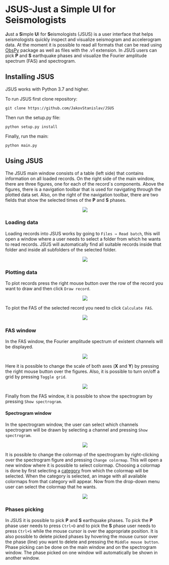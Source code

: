 # JSUS-Just a Simple UI for Seismologists

**J**ust a **S**imple **U**I for **S**eismologists (JSUS) is a user interface that helps seismologists quickly inspect and visualize seismogram and accelerogram data. At the moment it is possible to read all formats that can be read using [ObsPy](https://docs.obspy.org/) package as well as files with the .v1 extension. In JSUS users can pick **P** and **S** earthquake phases and visualize the Fourier amplitude spectrum (FAS) and spectrogram.

## Installing JSUS

JSUS works with Python 3.7 and higher.

To run JSUS first clone repository:

    git clone https://github.com/JakovStanislav/JSUS
    
Then run the setup.py file:

    python setup.py install
    
Finally, run the main:

    python main.py
    
## Using JSUS
The JSUS main window consists of a table (left side) that contains information on all loaded records. On the right side of the main window, there are three figures, one for each of the record´s components. Above the figures, there is a navigation toolbar that is used for navigating through the plotted data set. Also, on the right of the navigation toolbar, there are two fields that show the selected times of the **P** and **S** phases.

<p align="center">
    <img src="Screenshots/Main_window.png">
</p>

### Loading data
Loading records into JSUS works by going to `Files → Read batch`, this will open a window where a user needs to select a folder from which he wants to read records. JSUS will automatically find all suitable records inside that folder and inside all subfolders of the selected folder.

<p align="center">
    <img src="Screenshots/Reading_files.png">
</p>

### Plotting data
To plot records press the right mouse button over the row of the record you want to draw and then click `Draw record`.
<p align="center">
    <img src="Screenshots/Draw_record.png">
</p>

To plot the FAS of the selected record you need to click `Calculate FAS`.
<p align="center">
    <img src="Screenshots/Calculate_FAS.png">
</p>

### FAS window
In the FAS window, the Fourier amplitude spectrum of existent channels will be displayed.
<p align="center">
    <img src="Screenshots/FAS_window.png">
</p>

Here it is possible to change the scale of both axes (**X** and **Y**) by pressing the right mouse button over the figures. Also, it is possible to turn on/off a grid by pressing `Toggle grid`.
<p align="center">
    <img src="Screenshots/FAS_window_scale.png">
</p>

Finally from the FAS window, it is possible to show the spectrogram by pressing `Show spectrogram`.

#### Spectrogram window
In the spectrogram window, the user can select which channels spectrogram will be drawn by selecting a channel and pressing `Show spectrogram`.
<p align="center">
    <img src="Screenshots/Spectrogram_window.png">
</p>

It is possible to change the colormap of the spectrogram by right-clicking over the spectrogram figure and pressing `Change colormap`. This will open a new window where it is possible to select colormap. Choosing a colormap is done by first selecting a [category](https://matplotlib.org/stable/users/explain/colors/colormaps.html) from which the colormap will be selected. When the category is selected, an image with all available colormaps from that category will appear. Now from the drop-down menu user can select the colormap that he wants. 

<p align="center">
    <img src="Screenshots/Spectrogram_window_colormaps.png">
</p>

### Phases picking
In JSUS it is possible to pick **P** and **S** earthquake phases. To pick the **P** phase user needs to press `Ctrl+D` and to pick the **S** phase user needs to press `Ctrl+S` while the mouse cursor is over the appropriate position. It is also possible to delete picked phases by hovering the mouse cursor over the phase (line) you want to delete and pressing the `Middle mouse button`. Phase picking can be done on the main window and on the spectrogram window. The phase picked on one window will automatically be shown in another window. 

